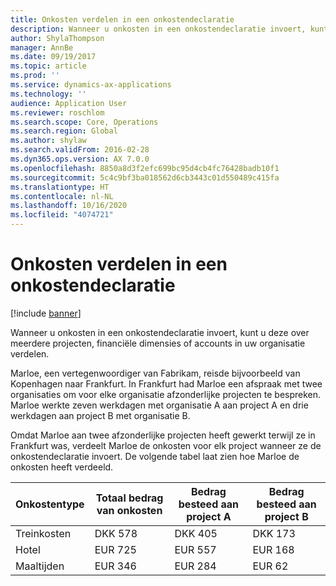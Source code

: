 ```yaml
---
title: Onkosten verdelen in een onkostendeclaratie
description: Wanneer u onkosten in een onkostendeclaratie invoert, kunt u deze over meerdere projecten, rechtspersonen of accounts in uw organisatie verdelen.
author: ShylaThompson
manager: AnnBe
ms.date: 09/19/2017
ms.topic: article
ms.prod: ''
ms.service: dynamics-ax-applications
ms.technology: ''
audience: Application User
ms.reviewer: roschlom
ms.search.scope: Core, Operations
ms.search.region: Global
ms.author: shylaw
ms.search.validFrom: 2016-02-28
ms.dyn365.ops.version: AX 7.0.0
ms.openlocfilehash: 8850a8d3f2efc699bc95d4cb4fc76428badb10f1
ms.sourcegitcommit: 5c4c9bf3ba018562d6cb3443c01d550489c415fa
ms.translationtype: HT
ms.contentlocale: nl-NL
ms.lasthandoff: 10/16/2020
ms.locfileid: "4074721"
---
```

# <a name="expense-report-distributions"></a>Onkosten verdelen in een onkostendeclaratie

[!include [banner](../includes/banner.md)]

Wanneer u onkosten in een onkostendeclaratie invoert, kunt u deze over meerdere projecten, financiële dimensies of accounts in uw organisatie verdelen.

Marloe, een vertegenwoordiger van Fabrikam, reisde bijvoorbeeld van Kopenhagen naar Frankfurt. In Frankfurt had Marloe een afspraak met twee organisaties om voor elke organisatie afzonderlijke projecten te bespreken. Marloe werkte zeven werkdagen met organisatie A aan project A en drie werkdagen aan project B met organisatie B.

Omdat Marloe aan twee afzonderlijke projecten heeft gewerkt terwijl ze in Frankfurt was, verdeelt Marloe de onkosten voor elk project wanneer ze de onkostendeclaratie invoert. De volgende tabel laat zien hoe Marloe de onkosten heeft verdeeld.


| Onkostentype | Totaal bedrag van onkosten|Bedrag besteed aan project A| Bedrag besteed aan project B |
|--------------|---------------------|-------------------------------|---------------------------------|
|Treinkosten   |DKK 578              |DKK 405                        |DKK 173                          |
|Hotel         |EUR 725              |EUR 557                        |EUR 168                          |
|Maaltijden         |EUR 346              |EUR 284                        |EUR 62                           |

